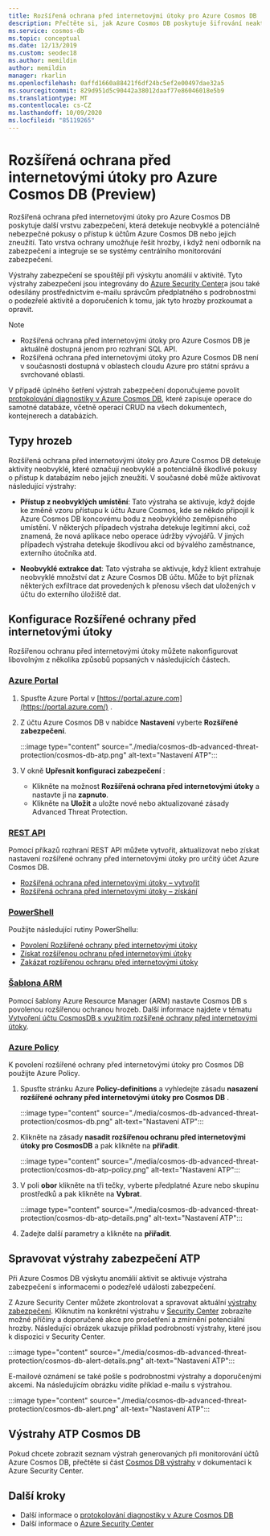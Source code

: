 ```yaml
---
title: Rozšířená ochrana před internetovými útoky pro Azure Cosmos DB
description: Přečtěte si, jak Azure Cosmos DB poskytuje šifrování neaktivních dat a jejich implementaci.
ms.service: cosmos-db
ms.topic: conceptual
ms.date: 12/13/2019
ms.custom: seodec18
ms.author: memildin
author: memildin
manager: rkarlin
ms.openlocfilehash: 0affd1660a88421f6df24bc5ef2e00497dae32a5
ms.sourcegitcommit: 829d951d5c90442a38012daaf77e86046018e5b9
ms.translationtype: MT
ms.contentlocale: cs-CZ
ms.lasthandoff: 10/09/2020
ms.locfileid: "85119265"
---
```

# <a name="advanced-threat-protection-for-azure-cosmos-db-preview"></a>Rozšířená ochrana před internetovými útoky pro Azure Cosmos DB (Preview)

Rozšířená ochrana před internetovými útoky pro Azure Cosmos DB poskytuje další vrstvu zabezpečení, která detekuje neobvyklé a potenciálně nebezpečné pokusy o přístup k účtům Azure Cosmos DB nebo jejich zneužití. Tato vrstva ochrany umožňuje řešit hrozby, i když není odborník na zabezpečení a integruje se se systémy centrálního monitorování zabezpečení.

Výstrahy zabezpečení se spouštějí při výskytu anomálií v aktivitě. Tyto výstrahy zabezpečení jsou integrovány do  [Azure Security Center](https://azure.microsoft.com/services/security-center/)a jsou také odesílány prostřednictvím e-mailu správcům předplatného s podrobnostmi o podezřelé aktivitě a doporučeních k tomu, jak tyto hrozby prozkoumat a opravit.

> [!NOTE]
>
> * Rozšířená ochrana před internetovými útoky pro Azure Cosmos DB je aktuálně dostupná jenom pro rozhraní SQL API.
> * Rozšířená ochrana před internetovými útoky pro Azure Cosmos DB není v současnosti dostupná v oblastech cloudu Azure pro státní správu a svrchované oblasti.

V případě úplného šetření výstrah zabezpečení doporučujeme povolit [protokolování diagnostiky v Azure Cosmos DB](https://docs.microsoft.com/azure/cosmos-db/logging), které zapisuje operace do samotné databáze, včetně operací CRUD na všech dokumentech, kontejnerech a databázích.

## <a name="threat-types"></a>Typy hrozeb

Rozšířená ochrana před internetovými útoky pro Azure Cosmos DB detekuje aktivity neobvyklé, které označují neobvyklé a potenciálně škodlivé pokusy o přístup k databázím nebo jejich zneužití. V současné době může aktivovat následující výstrahy:

- **Přístup z neobvyklých umístění**: Tato výstraha se aktivuje, když dojde ke změně vzoru přístupu k účtu Azure Cosmos, kde se někdo připojil k Azure Cosmos DB koncovému bodu z neobvyklého zeměpisného umístění. V některých případech výstraha detekuje legitimní akci, což znamená, že nová aplikace nebo operace údržby vývojářů. V jiných případech výstraha detekuje škodlivou akci od bývalého zaměstnance, externího útočníka atd.

- **Neobvyklé extrakce dat**: Tato výstraha se aktivuje, když klient extrahuje neobvyklé množství dat z Azure Cosmos DB účtu. Může to být příznak některých exfiltrace dat provedených k přenosu všech dat uložených v účtu do externího úložiště dat.



## <a name="configure-advanced-threat-protection"></a>Konfigurace Rozšířené ochrany před internetovými útoky

Rozšířenou ochranu před internetovými útoky můžete nakonfigurovat libovolným z několika způsobů popsaných v následujících částech.

### <a name="portal"></a>[Azure Portal](#tab/azure-portal)

1. Spusťte Azure Portal v  [https://portal.azure.com](https://portal.azure.com/) .

2. Z účtu Azure Cosmos DB v nabídce **Nastavení** vyberte **Rozšířené zabezpečení**.

    :::image type="content" source="./media/cosmos-db-advanced-threat-protection/cosmos-db-atp.png" alt-text="Nastavení ATP":::

3. V okně **Upřesnit konfiguraci zabezpečení** :

    * Klikněte na možnost **Rozšířená ochrana před internetovými útoky** a nastavte ji na **zapnuto**.
    * Klikněte na **Uložit** a uložte nové nebo aktualizované zásady Advanced Threat Protection.   

### <a name="rest-api"></a>[REST API](#tab/rest-api)

Pomocí příkazů rozhraní REST API můžete vytvořit, aktualizovat nebo získat nastavení rozšířené ochrany před internetovými útoky pro určitý účet Azure Cosmos DB.

* [Rozšířená ochrana před internetovými útoky – vytvořit](https://go.microsoft.com/fwlink/?linkid=2099745)
* [Rozšířená ochrana před internetovými útoky – získání](https://go.microsoft.com/fwlink/?linkid=2099643)

### <a name="powershell"></a>[PowerShell](#tab/azure-powershell)

Použijte následující rutiny PowerShellu:

* [Povolení Rozšířené ochrany před internetovými útoky](https://go.microsoft.com/fwlink/?linkid=2099607&clcid=0x409)
* [Získat rozšířenou ochranu před internetovými útoky](https://go.microsoft.com/fwlink/?linkid=2099608&clcid=0x409)
* [Zakázat rozšířenou ochranu před internetovými útoky](https://go.microsoft.com/fwlink/?linkid=2099709&clcid=0x409)

### <a name="arm-template"></a>[Šablona ARM](#tab/arm-template)

Pomocí šablony Azure Resource Manager (ARM) nastavte Cosmos DB s povolenou rozšířenou ochranou hrozeb.
Další informace najdete v tématu [Vytvoření účtu CosmosDB s využitím rozšířené ochrany před internetovými útoky](https://azure.microsoft.com/resources/templates/201-cosmosdb-advanced-threat-protection-create-account/).

### <a name="azure-policy"></a>[Azure Policy](#tab/azure-policy)

K povolení rozšířené ochrany před internetovými útoky pro Cosmos DB použijte Azure Policy.

1. Spusťte stránku Azure **Policy-definitions** a vyhledejte zásadu **nasazení rozšířené ochrany před internetovými útoky pro Cosmos DB** .

    :::image type="content" source="./media/cosmos-db-advanced-threat-protection/cosmos-db.png" alt-text="Nastavení ATP"::: 

1. Klikněte na zásady **nasadit rozšířenou ochranu před internetovými útoky pro CosmosDB** a pak klikněte na **přiřadit**.

    :::image type="content" source="./media/cosmos-db-advanced-threat-protection/cosmos-db-atp-policy.png" alt-text="Nastavení ATP":::


1. V poli **obor** klikněte na tři tečky, vyberte předplatné Azure nebo skupinu prostředků a pak klikněte na **Vybrat**.

    :::image type="content" source="./media/cosmos-db-advanced-threat-protection/cosmos-db-atp-details.png" alt-text="Nastavení ATP":::


1. Zadejte další parametry a klikněte na **přiřadit**.




## <a name="manage-atp-security-alerts"></a>Spravovat výstrahy zabezpečení ATP

Při Azure Cosmos DB výskytu anomálií aktivit se aktivuje výstraha zabezpečení s informacemi o podezřelé události zabezpečení. 

 Z Azure Security Center můžete zkontrolovat a spravovat aktuální [výstrahy zabezpečení](../security-center/security-center-alerts-overview.md).  Kliknutím na konkrétní výstrahu v [Security Center](https://ms.portal.azure.com/#blade/Microsoft_Azure_Security/SecurityMenuBlade/0) zobrazíte možné příčiny a doporučené akce pro prošetření a zmírnění potenciální hrozby. Následující obrázek ukazuje příklad podrobností výstrahy, které jsou k dispozici v Security Center.

 :::image type="content" source="./media/cosmos-db-advanced-threat-protection/cosmos-db-alert-details.png" alt-text="Nastavení ATP":::

E-mailové oznámení se také pošle s podrobnostmi výstrahy a doporučenými akcemi. Na následujícím obrázku vidíte příklad e-mailu s výstrahou.

 :::image type="content" source="./media/cosmos-db-advanced-threat-protection/cosmos-db-alert.png" alt-text="Nastavení ATP":::

## <a name="cosmos-db-atp-alerts"></a>Výstrahy ATP Cosmos DB

 Pokud chcete zobrazit seznam výstrah generovaných při monitorování účtů Azure Cosmos DB, přečtěte si část [Cosmos DB výstrahy](https://docs.microsoft.com/azure/security-center/alerts-reference#alerts-azurecosmos) v dokumentaci k Azure Security Center.

## <a name="next-steps"></a>Další kroky

* Další informace o [protokolování diagnostiky v Azure Cosmos DB](cosmosdb-monitor-resource-logs.md)
* Další informace o [Azure Security Center](https://docs.microsoft.com/azure/security-center/security-center-intro)
